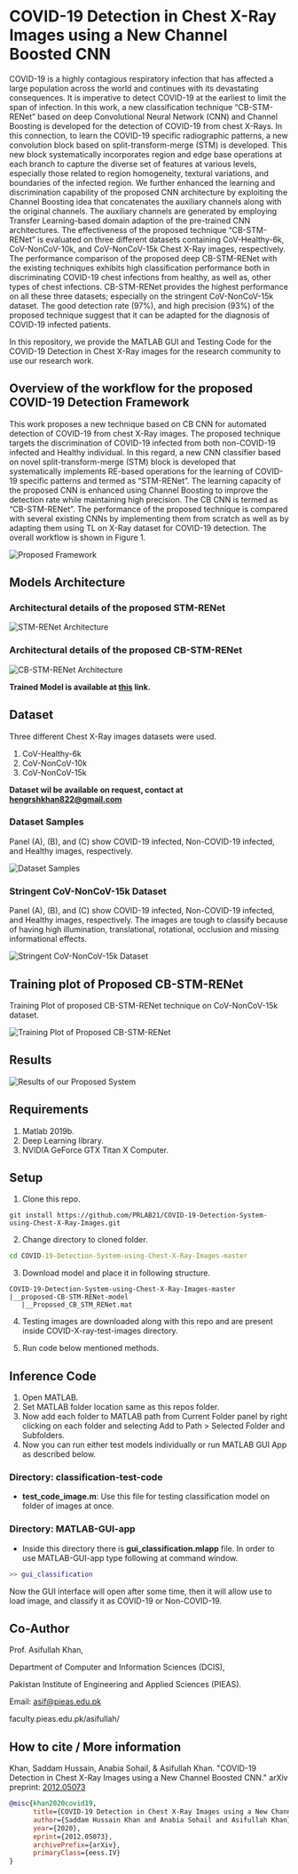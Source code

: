 # COVID-19 Detection in Chest X-Ray Images using a New Channel Boosted CNN

COVID-19 is a highly contagious respiratory infection that has affected a large population across the world and continues with its devastating consequences. It is imperative to detect COVID-19 at the earliest to limit the span of infection. In this work, a new classification technique “CB-STM-RENet” based on deep Convolutional Neural Network (CNN) and Channel Boosting is developed for the detection of COVID-19 from chest X-Rays. In this connection, to learn the COVID-19 specific radiographic patterns, a new convolution block based on split-transform-merge (STM) is developed. This new block systematically incorporates region and edge base operations at each branch to capture the diverse set of features at various levels, especially those related to region homogeneity, textural variations, and boundaries of the infected region. We further enhanced the learning and discrimination capability of the proposed CNN architecture by exploiting the Channel Boosting idea that concatenates the auxiliary channels along with the original channels. The auxiliary channels are generated by employing Transfer Learning-based domain adaption of the pre-trained CNN architectures. The effectiveness of the proposed technique “CB-STM-RENet” is evaluated on three different datasets containing CoV-Healthy-6k, CoV-NonCoV-10k, and CoV-NonCoV-15k Chest X-Ray images, respectively. The performance comparison of the proposed deep CB-STM-RENet with the existing techniques exhibits high classification performance both in discriminating COVID-19 chest infections from healthy, as well as, other types of chest infections. CB-STM-RENet provides the highest performance on all these three datasets; especially on the stringent CoV-NonCoV-15k dataset. The good detection rate (97%), and high precision (93%) of the proposed technique suggest that it can be adapted for the diagnosis of COVID-19 infected patients.

In this repository, we provide the MATLAB GUI and Testing Code for the COVID-19 Detection in Chest X-Ray images for the research community to use our research work.

## Overview of the workflow for the proposed COVID-19 Detection Framework

This work proposes a new technique based on CB CNN for automated detection of COVID-19 from chest X-Ray images. The proposed technique targets the discrimination of COVID-19 infected from both non-COVID-19 infected and Healthy individual. In this regard, a new CNN classifier based on novel split-transform-merge (STM) block is developed that systematically implements RE-based operations for the learning of COVID-19 specific patterns and termed as “STM-RENet”. The learning capacity of the proposed CNN is enhanced using Channel Boosting to improve the detection rate while maintaining high precision. The CB CNN is termed as “CB-STM-RENet”. The performance of the proposed technique is compared with several existing CNNs by implementing them from scratch as well as by adapting them using TL on X-Ray dataset for COVID-19 detection. The overall workflow is shown in Figure 1.

![Proposed Framework](./repo-images/proposed-framework.jpg "Proposed Framework")

## Models Architecture

### Architectural details of the proposed STM-RENet

![STM-RENet Architecture](./repo-images/STM-RENet-architecture.jpg "STM-RENet Architecture")

### Architectural details of the proposed CB-STM-RENet

![CB-STM-RENet Architecture](./repo-images/CB-STM-RENet-architecture.jpg "CB-STM-RENet Architecture")

**Trained Model is available at [this](https://drive.google.com/drive/folders/14mjP2ZYgAE_eQUyA-9-kPMd49sb2Yoe7?usp=sharing) link.**

## Dataset

Three different Chest X-Ray images datasets were used.

1. CoV-Healthy-6k
2. CoV-NonCoV-10k
3. CoV-NonCoV-15k

**Dataset wil be available on request, contact at <hengrshkhan822@gmail.com>**

### Dataset Samples

Panel (A), (B), and (C) show COVID-19 infected, Non-COVID-19 infected, and Healthy images, respectively.

![Dataset Samples](./repo-images/dataset-samples.jpg "Dataset Samples")

### Stringent CoV-NonCoV-15k Dataset

Panel (A), (B), and (C) show COVID-19 infected, Non-COVID-19 infected, and Healthy images, respectively. The images are tough to classify because of having high illumination, translational, rotational, occlusion and missing informational effects.

![Stringent CoV-NonCoV-15k Dataset](./repo-images/stringent-dataset.jpg "Stringent CoV-NonCoV-15k Dataset")

## Training plot of Proposed CB-STM-RENet

Training Plot of proposed CB-STM-RENet technique on CoV-NonCoV-15k dataset.

![Training Plot of Proposed CB-STM-RENet](./repo-images/training-plot.jpg "Training Plot of Proposed CB-STM-RENet")

## Results

![Results of our Proposed System](./repo-images/results.jpg "Results of our Proposed System")

## Requirements

1. Matlab 2019b.
2. Deep Learning library.
3. NVIDIA GeForce GTX Titan X Computer.

## Setup

1. Clone this repo.

```git bash
git install https://github.com/PRLAB21/COVID-19-Detection-System-using-Chest-X-Ray-Images.git
```

2. Change directory to cloned folder.

```cmd
cd COVID-19-Detection-System-using-Chest-X-Ray-Images-master
```

3. Download model and place it in following structure.

```text
COVID-19-Detection-System-using-Chest-X-Ray-Images-master
|__proposed-CB-STM-RENet-model
   |__Proposed_CB_STM_RENet.mat
```

4. Testing images are downloaded along with this repo and are present inside COVID-X-ray-test-images directory.

5. Run code below mentioned methods.

## Inference Code

1. Open MATLAB.
2. Set MATLAB folder location same as this repos folder.
3. Now add each folder to MATLAB path from Current Folder panel by right clicking on each folder and selecting Add to Path > Selected Folder and Subfolders.
4. Now you can run either test models individually or run MATLAB GUI App as described below.

### Directory: classification-test-code

-   **test_code_image.m**: Use this file for testing classification model on folder of images at once.

### Directory: MATLAB-GUI-app

-   Inside this directory there is **gui_classification.mlapp** file. In order to use MATLAB-GUI-app type following at command window.

```MATLAB
>> gui_classification
```

Now the GUI interface will open after some time, then it will allow use to load image, and classify it as COVID-19 or Non-COVID-19.

## Co-Author

Prof. Asifullah Khan,

Department of Computer and Information Sciences (DCIS),

Pakistan Institute of Engineering and Applied Sciences (PIEAS).

Email: asif@pieas.edu.pk

faculty.pieas.edu.pk/asifullah/

## How to cite / More information

Khan, Saddam Hussain, Anabia Sohail, & Asifullah Khan. "COVID-19 Detection in Chest X-Ray Images using a New Channel Boosted CNN."
arXiv preprint: [2012.05073](https://arxiv.org/abs/2012.05073)

```Bibtex formatted citation
@misc{khan2020covid19,
      title={COVID-19 Detection in Chest X-Ray Images using a New Channel Boosted CNN},
      author={Saddam Hussain Khan and Anabia Sohail and Asifullah Khan},
      year={2020},
      eprint={2012.05073},
      archivePrefix={arXiv},
      primaryClass={eess.IV}
}
```
